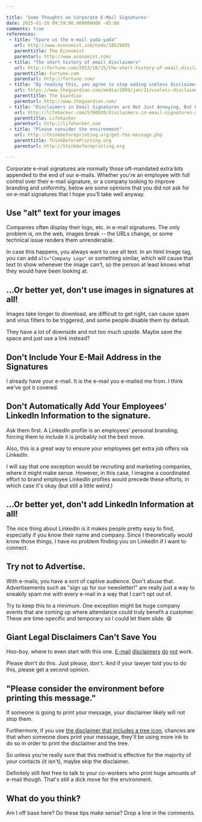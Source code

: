 ```yaml
---
 
title: 'Some Thoughts on Corporate E-Mail Signatures'
date: 2015-01-20 09:59:00.000000000 -05:00
comments: true
references: 
 - title: "Spare us the e-mail yada-yada"
   url: http://www.economist.com/node/18529895
   parenttitle: The Economist
   parenturl: http://www.economist.com/
 - title: "The short history of email disclaimers"
   url: http://fortune.com/2013/10/15/the-short-history-of-email-disclaimers/
   parenttitle: Fortune.com
   parenturl: http://fortune.com/
 - title: "By reading this, you agree to stop adding useless disclaimers"
   url: https://www.theguardian.com/media/2009/jan/11/useless-disclaimers-computing
   parenttitle: The Guardian
   parenturl: http://www.theguardian.com/
 - title: "Disclaimers in Email Signatures are Not Just Annoying, But Legally Meaningless"
   url: http://lifehacker.com/5790930/disclaimers-in-email-signatures-are-not-just-annoying-but-legally-meaningless
   parenttitle: Lifehacker
   parenturl: http://lifehacker.com
 - title: "Please consider the environment"
   url: http://thinkbeforeprinting.org/get-the-message.php
   parenttitle: ThinkBeforePrinting.org
   parenturl: http://thinkbeforeprinting.org

---
```

Corporate e-mail signatures are normally those oft-mandated extra bits appended to the end of our e-mails. Whether you're an employee with full control over their e-mail signature, or a company looking to improve branding and uniformity, below are some opinions that you did not ask for on e-mail signatures that I hope you'll take well anyway.

## Use "alt" text for your images

Companies often display their logo, etc. in e-mail signatures. The only problem is, on the web, images break -- the URLs change, or some technical issue renders them unrenderable.

In case this happens, you always want to use alt text. In an html Image tag, you can add `alt="Company Logo"` or something similar, which will cause that text to show whenever the image can't, so the person at least knows what they would have been looking at.

## ...Or better yet, don't use images in signatures at all!

Images take longer to download, are difficult to get right, can cause spam and virus filters to be triggered, and some people disable them by default.

They have a lot of downside and not too much upside. Maybe save the space and just use a link instead?

## Don't Include Your E-Mail Address in the Signatures

I already have your e-mail. It is the e-mail you e-mailed me from. I think we've got it covered.

## Don't Automatically Add Your Employees' LinkedIn Information to the signature.

Ask them first. A LinkedIn profile is an employees' personal branding; forcing them to include it is probably not the best move.

Also, this is a great way to ensure your employees get extra job offers via LinkedIn.

I will say that one exception would be recruiting and marketing companies, where it might make sense. However, in this case, I imagine a coordinated effort to brand employee LinkedIn profiles would precede these efforts, in which case it's okay (but still a little weird.)

## ...Or better yet, don't add LinkedIn Information at all!

The nice thing about LinkedIn is it makes people pretty easy to find, especially if you know their name and company. Since I theoretically would know those things, I have no problem finding you on LinkedIn if I want to connect.

## Try not to Advertise.

With e-mails, you have a sort of captive audience. Don't abuse that. Advertisements such as "sign up for our newsletter!" are really just a way to sneakily spam me with every e-mail in a way that I can't opt out of.

Try to keep this to a minimum. One exception might be huge company events that are coming up where attendance could truly benefit a customer. These are time-specific and temporary so I could let them slide. :smile:

## Giant Legal Disclaimers Can't Save You

Hoo-boy, where to even start with this one. [E-mail][Example1] [disclaimers][Example2] [do][Example3] [not][Example4] work.

Please don't do this. Just please, don't. And if your lawyer told you to do this, please get a second opinion.

## "Please consider the environment before printing this message."

If someone is going to print your message, your disclaimer likely will not stop them.

Furthermore, if you use [the disclaimer that includes a tree icon][PleaseConsider], chances are that when someone does print your message, they'll be using more ink to do so in order to print the disclaimer and the tree.

So unless you're really sure that this method is effective for the majority of your contacts (it isn't), maybe skip the disclaimer.

Definitely still feel free to talk to your co-workers who print huge amounts of e-mail though. That's still a dick move for the environment.

## What do you think?

Am I off base here? Do these tips make sense? Drop a line in the comments.

[Example1]: http://www.economist.com/node/18529895
[Example2]: http://fortune.com/2013/10/15/the-short-history-of-email-disclaimers/
[Example3]: https://www.theguardian.com/media/2009/jan/11/useless-disclaimers-computing
[Example4]: http://lifehacker.com/5790930/disclaimers-in-email-signatures-are-not-just-annoying-but-legally-meaningless
[PleaseConsider]: http://thinkbeforeprinting.org/get-the-message.php
